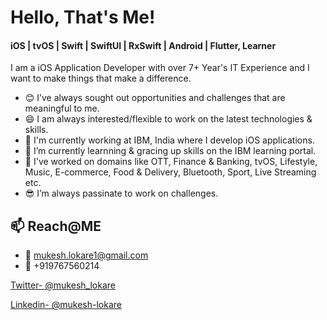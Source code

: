 <!--
**mukeshlokare/mukeshlokare** is a ✨ _special_ ✨ repository because its `README.md` (this file) appears on your GitHub profile.

Here are some ideas to get you started:

- 🔭 I’m currently working on ...
- 🌱 I’m currently learning ...
- 👯 I’m looking to collaborate on ...
- 🤔 I’m looking for help with ...
- 💬 Ask me about ...
- 📫 How to reach me: ...
- 😄 Pronouns: ...
- ⚡ Fun fact: ...
-->
# Hello, That's Me!

#### iOS | tvOS | Swift | SwiftUI | RxSwift | Android | Flutter, Learner 

I am a iOS Application Developer with over 7+ Year's IT Experience and I want to make things that make a difference. 

- 😊 I’ve always sought out opportunities and challenges that are meaningful to me. 
- 😄 I am always interested/flexible to work on the latest technologies & skills.
- 🔭 I'm currently working at IBM, India where I develop iOS applications. 
- 🌱 I’m currently learnning & gracing up skills on the IBM learning portal.
- 💪 I've worked on domains like OTT, Finance & Banking, tvOS, Lifestyle, Music, E-commerce, Food & Delivery, Bluetooth, Sport, Live Streaming etc.
- 😎 I’m always passinate to work on challenges.

## 📫 Reach@ME
- 📧 mukesh.lokare1@gmail.com
- 📲 +919767560214


[Twitter- @mukesh_lokare](https://twitter.com/mukesh_lokare)

[Linkedin- @mukesh-lokare](https://www.linkedin.com/in/mukesh-lokare)
